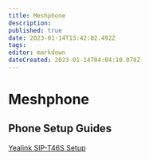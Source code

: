 ```yaml
---
title: Meshphone
description: 
published: true
date: 2023-01-14T13:42:02.492Z
tags: 
editor: markdown
dateCreated: 2023-01-14T04:04:10.078Z
---
```


# Meshphone

## Phone Setup Guides

[Yealink SIP-T46S Setup](/guides/meshphone/yealink-sip-t46s-setup)